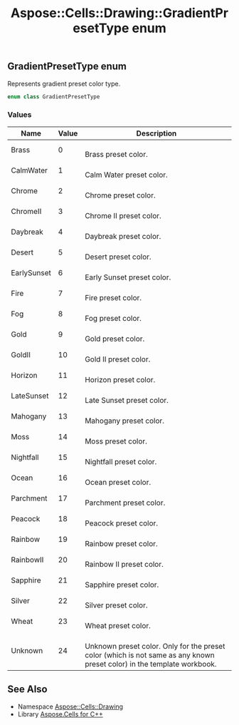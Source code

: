 ﻿---
title: Aspose::Cells::Drawing::GradientPresetType enum
linktitle: GradientPresetType
second_title: Aspose.Cells for C++ API Reference
description: 'Aspose::Cells::Drawing::GradientPresetType enum. Represents gradient preset color type in C++.'
type: docs
weight: 8800
url: /cpp/aspose.cells.drawing/gradientpresettype/
---
## GradientPresetType enum


Represents gradient preset color type.

```cpp
enum class GradientPresetType
```

### Values

| Name | Value | Description |
| --- | --- | --- |
| Brass | 0 | <br>Brass preset color. |
| CalmWater | 1 | <br>Calm Water preset color. |
| Chrome | 2 | <br>Chrome preset color. |
| ChromeII | 3 | <br>Chrome II preset color. |
| Daybreak | 4 | <br>Daybreak preset color. |
| Desert | 5 | <br>Desert preset color. |
| EarlySunset | 6 | <br>Early Sunset preset color. |
| Fire | 7 | <br>Fire preset color. |
| Fog | 8 | <br>Fog preset color. |
| Gold | 9 | <br>Gold preset color. |
| GoldII | 10 | <br>Gold II preset color. |
| Horizon | 11 | <br>Horizon preset color. |
| LateSunset | 12 | <br>Late Sunset preset color. |
| Mahogany | 13 | <br>Mahogany preset color. |
| Moss | 14 | <br>Moss preset color. |
| Nightfall | 15 | <br>Nightfall preset color. |
| Ocean | 16 | <br>Ocean preset color. |
| Parchment | 17 | <br>Parchment preset color. |
| Peacock | 18 | <br>Peacock preset color. |
| Rainbow | 19 | <br>Rainbow preset color. |
| RainbowII | 20 | <br>Rainbow II preset color. |
| Sapphire | 21 | <br>Sapphire preset color. |
| Silver | 22 | <br>Silver preset color. |
| Wheat | 23 | <br>Wheat preset color. |
| Unknown | 24 | <br>Unknown preset color. Only for the preset color (which is not same as any known preset color) in the template workbook. |

## See Also

* Namespace [Aspose::Cells::Drawing](../)
* Library [Aspose.Cells for C++](../../)
